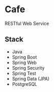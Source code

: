 # Cafe
RESTful Web Service

## Stack
* Java
* Spring Boot
* Spring Web
* Spring Security
* Spring Test
* Spring Data (JPA)
* PostgreSQL
